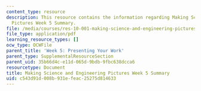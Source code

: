 ```yaml
---
content_type: resource
description: This resource contains the information regarding Making Science and Engineering
  Pictures Week 5 Summary.
file: /media/courses/res-10-001-making-science-and-engineering-pictures-a-practical-guide-to-presenting-your-work-spring-2016/c543d91d008b931efeac25275d814633_MITRES_10_001S16_Sum_Wk5.pdf
file_type: application/pdf
learning_resource_types: []
ocw_type: OCWFile
parent_title: 'Week 5: Presenting Your Work'
parent_type: SupplementalResourceSection
parent_uid: 35b66d4c-e11d-065d-9bdb-9fbc638dcca6
resourcetype: Document
title: Making Science and Engineering Pictures Week 5 Summary
uid: c543d91d-008b-931e-feac-25275d814633
---
```

